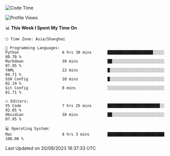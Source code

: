 <!--START_SECTION:waka-->
![Code Time](http://img.shields.io/badge/Code%20Time-140%20hrs%2017%20mins-blue)

![Profile Views](http://img.shields.io/badge/Profile%20Views-7-blue)

📊 **This Week I Spent My Time On** 

```text
🕑︎ Time Zone: Asia/Shanghai

💬 Programming Languages: 
Python                   6 hrs 30 mins       ████████████████████░░░░░   80.70 % 
Markdown                 38 mins             ██░░░░░░░░░░░░░░░░░░░░░░░   07.95 % 
YAML                     22 mins             █░░░░░░░░░░░░░░░░░░░░░░░░   04.71 % 
SSH Config               10 mins             █░░░░░░░░░░░░░░░░░░░░░░░░   02.19 % 
Git Config               8 mins              ░░░░░░░░░░░░░░░░░░░░░░░░░   01.71 % 

🔥 Editors: 
VS Code                  7 hrs 25 mins       ███████████████████████░░   92.05 % 
Obsidian                 38 mins             ██░░░░░░░░░░░░░░░░░░░░░░░   07.95 % 

💻 Operating System: 
Mac                      8 hrs 3 mins        █████████████████████████   100.00 % 
```


 Last Updated on 20/08/2023 18:37:33 UTC
<!--END_SECTION:waka-->